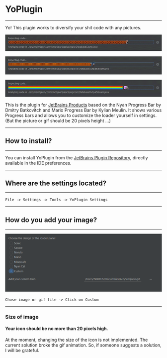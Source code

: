 # YoPlugin

------------
Yo! This plugin works to diversify your shit code with any pictures.


![MarioProgressBar](https://raw.githubusercontent.com/DUNNIK/YoPlugin/develop/ExamplesForReadme/marioExample.gif)

![SonicProgressBar](https://raw.githubusercontent.com/DUNNIK/YoPlugin/develop/ExamplesForReadme/sonicExample.gif)

![NianCatProgressBar](https://raw.githubusercontent.com/DUNNIK/YoPlugin/develop/ExamplesForReadme/nyanCatExample.gif)

This is the plugin for [JetBrains Products](https://www.jetbrains.com/) based on the Nyan Progress Bar by Dmitry Batkovitch and Mario Progress Bar by Kylian Meulin. It shows various Progress bars and allows you to customize the loader yourself in settings. (But the picture or gif should be 20 pixels height ...)

------------

## How to install?

------------
You can install YoPlugin from the [JetBrains Plugin Repository](https://plugins.jetbrains.com/plugin/7973-sonarlint), directly available in the IDE preferences.

------------

## Where are the settings located?

------------
    File -> Settings -> Tools -> YoPlugin Settings
------------

## How do you add your image?

------------
![img.png](ExamplesForReadme/menu.png)

    Chose image or gif file -> Click on Custom
------------

### Size of image

#### Your icon should be no more than 20 pixels high.
At the moment, changing the size of the icon is not implemented. The current solution broke the gif animation. So, if someone suggests a solution, I will be grateful.
